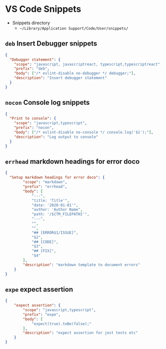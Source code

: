 # VS Code Snippets

- Snippets directory
    - `~/Library/Application Support/Code/User/snippets/`

## `deb` Insert Debugger snippets

```json
{
  "Debugger statement": {
    "scope": "javascript, javascriptreact, typescript,typescriptreact",
    "prefix": "deb",
    "body": ["/* eslint-disable no-debugger */ debugger;"],
    "description": "Insert debugger statement"
  }
}
```

## `nocon` Console log snippets

```json
{
  "Print to console": {
    "scope": "javascript,typescript",
    "prefix": "nocon",
    "body": ["/* eslint-disable no-console */ console.log('$1');"],
    "description": "Log output to console"
  }
}
```

## `errhead` markdown headings for error doco

```json
{
  "Setup markdown headings for error doco": {
		"scope": "markdown",
		"prefix": "errhead",
		"body": [
			"---",
			"title: 'Title'",
			"date: '2020-01-01'",
			"author: 'Author Name",
			"path: '/${TM_FILEPATH}'",
			"---",
			"",
			"",
			"## [ERROR$1/ISSUE]",
			"$2",
			"## [CODE]",
			"$3",
			"## [FIX]",
			"$4"
		],
		"description": "markdown template to document errors"
	}
}
```

## `expe` expect assertion
```json
{
	"expect assertion": {
		"scope": "javascript,typescript",
		"prefix": "expe",
		"body": [
			"expect(true).toBe(false);"
		],
		"description": "expect assertion for jest tests etc"
	}
}
```